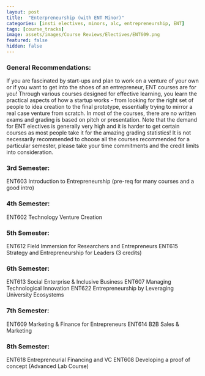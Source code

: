 ```yaml
---
layout: post
title:  "Enterpreneurship (with ENT Minor)"
categories: [insti electives, minors, alc, entrepreneurship, ENT]
tags: [course_tracks]
image: assets/images/Course Reviews/Electives/ENT609.png
featured: false
hidden: false
---
```


### General Recommendations: 
If you are fascinated by start-ups and plan to work on a venture of your own or if you want to get into the shoes of an entrepreneur, ENT courses are for you! Through various courses designed for effective learning, you learn the practical aspects of how a startup works - from looking for the right set of people to idea creation to the final prototype, essentially trying to
mirror a real case venture from scratch. In most of the courses, there are no written exams and grading is based on pitch or presentation.
Note that the demand for ENT electives is generally very high and it is harder to get certain courses as most people take it for the amazing grading statistics! It is not necessarily recommended to choose all the courses recommended for a particular semester, please take your time commitments and the credit limits into consideration.

### 3rd Semester: 
ENT603 Introduction to Entrepreneurship (pre-req for many courses and a good intro)

### 4th Semester: 
ENT602 Technology Venture Creation

### 5th Semester: 
ENT612 Field Immersion for Researchers and Entrepreneurs
ENT615 Strategy and Entrepreneurship for Leaders (3 credits)

### 6th Semester:
ENT613 Social Enterprise & Inclusive Business
ENT607 Managing Technological Innovation
ENT622 Entrepreneurship by Leveraging University Ecosystems

### 7th Semester:
ENT609 Marketing & Finance for Entrepreneurs
ENT614 B2B Sales & Marketing

### 8th Semester:
ENT618 Entrepreneurial Financing and VC
ENT608 Developing a proof of concept (Advanced Lab Course)